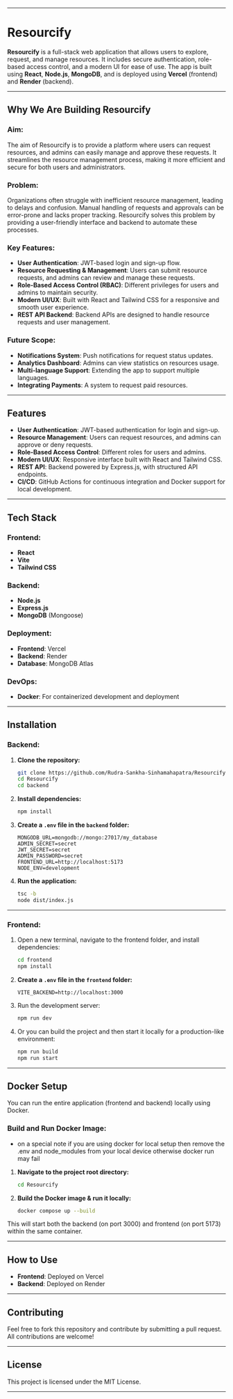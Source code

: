 

---

# **Resourcify**

**Resourcify** is a full-stack web application that allows users to explore, request, and manage resources. It includes secure authentication, role-based access control, and a modern UI for ease of use. The app is built using **React**, **Node.js**, **MongoDB**, and is deployed using **Vercel** (frontend) and **Render** (backend).

---

## **Why We Are Building Resourcify**

### **Aim:**
The aim of Resourcify is to provide a platform where users can request resources, and admins can easily manage and approve these requests. It streamlines the resource management process, making it more efficient and secure for both users and administrators.

### **Problem:**
Organizations often struggle with inefficient resource management, leading to delays and confusion. Manual handling of requests and approvals can be error-prone and lacks proper tracking. Resourcify solves this problem by providing a user-friendly interface and backend to automate these processes.

### **Key Features:**
- **User Authentication**: JWT-based login and sign-up flow.
- **Resource Requesting & Management**: Users can submit resource requests, and admins can review and manage these requests.
- **Role-Based Access Control (RBAC)**: Different privileges for users and admins to maintain security.
- **Modern UI/UX**: Built with React and Tailwind CSS for a responsive and smooth user experience.
- **REST API Backend**: Backend APIs are designed to handle resource requests and user management.
  
### **Future Scope:**
- **Notifications System**: Push notifications for request status updates.
- **Analytics Dashboard**: Admins can view statistics on resources usage.
- **Multi-language Support**: Extending the app to support multiple languages.
- **Integrating Payments**: A system to request paid resources.

---

## **Features**

- **User Authentication**: JWT-based authentication for login and sign-up.
- **Resource Management**: Users can request resources, and admins can approve or deny requests.
- **Role-Based Access Control**: Different roles for users and admins.
- **Modern UI/UX**: Responsive interface built with React and Tailwind CSS.
- **REST API**: Backend powered by Express.js, with structured API endpoints.
- **CI/CD**: GitHub Actions for continuous integration and Docker support for local development.

---

## **Tech Stack**

### **Frontend:**
- **React**
- **Vite**
- **Tailwind CSS**

### **Backend:**
- **Node.js**
- **Express.js**
- **MongoDB** (Mongoose)

### **Deployment:**
- **Frontend**: Vercel
- **Backend**: Render
- **Database**: MongoDB Atlas

### **DevOps:**
- **Docker**: For containerized development and deployment

---

## **Installation**

### **Backend:**

1. **Clone the repository:**
   ```bash
   git clone https://github.com/Rudra-Sankha-Sinhamahapatra/Resourcify
   cd Resourcify
   cd backend
   ```

2. **Install dependencies:**
   ```bash
   npm install
   ```

3. **Create a `.env` file in the `backend` folder:**
   ```
   MONGODB_URL=mongodb://mongo:27017/my_database
   ADMIN_SECRET=secret
   JWT_SECRET=secret
   ADMIN_PASSWORD=secret
   FRONTEND_URL=http://localhost:5173
   NODE_ENV=development
   ```

4. **Run the application:**
   ```bash
   tsc -b
   node dist/index.js
   ```

---

### **Frontend:**

1. Open a new terminal, navigate to the frontend folder, and install dependencies:
   ```bash
   cd frontend
   npm install
   ```

2. **Create a `.env` file in the `frontend` folder:**
   ```
   VITE_BACKEND=http://localhost:3000
   ```

3. Run the development server:
   ```bash
   npm run dev
   ```

4. Or you can build the project and then start it locally for a production-like environment:
   ```bash
   npm run build
   npm run start
   ```

---

## **Docker Setup**

You can run the entire application (frontend and backend) locally using Docker.

### **Build and Run Docker Image:**
- on a special note if you are using docker for local setup then remove the .env and node_modules from your local device otherwise docker run may fail 

1. **Navigate to the project root directory:**
   ```bash
   cd Resourcify
   ```

2. **Build the Docker image & run it locally:**
   ```bash
   docker compose up --build
   ```

This will start both the backend (on port 3000) and frontend (on port 5173) within the same container.

---

## **How to Use**

- **Frontend**: Deployed on Vercel 
- **Backend**: Deployed on Render 

---

## **Contributing**

Feel free to fork this repository and contribute by submitting a pull request. All contributions are welcome!

---

## **License**

This project is licensed under the MIT License.

---
